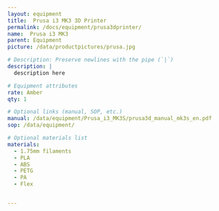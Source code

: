 ```yaml
---
layout: equipment
title:  Prusa i3 MK3 3D Printer
permalink: /docs/equipment/prusa3dprinter/
name:  Prusa i3 MK3
parent: Equipment
picture: /data/productpictures/prusa.jpg

# Description: Preserve newlines with the pipe (`|`)
description: |
  description here

# Equipment attributes
rate: Amber
qty: 1

# Optional links (manual, SOP, etc.)
manual: /data/equipment/Prusa_i3_MK3S/prusa3d_manual_mk3s_en.pdf
sop: /data/equipment/

# Optional materials list
materials:
  - 1.75mm filaments
  - PLA 
  - ABS
  - PETG 
  - PA 
  - Flex 


---
```

